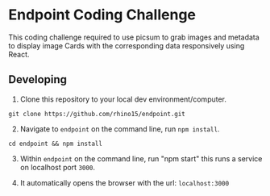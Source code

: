 # Endpoint Coding Challenge

This coding challenge required to use picsum to grab images and metadata to display image Cards with the corresponding data responsively using React.

## Developing

1. Clone this repository to your local dev environment/computer.

```shell
git clone https://github.com/rhino15/endpoint.git
```

2. Navigate to `endpoint` on the command line, run `npm install`.

```shell
cd endpoint && npm install
```

3. Within `endpoint` on the command line, run "npm start" this runs a service on localhost port `3000`.

4. It automatically opens the browser with the url: `localhost:3000`
